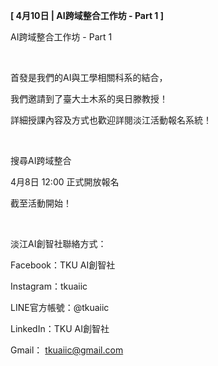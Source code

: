 **[ 4月10日 | AI跨域整合工作坊 - Part 1 ]**

AI跨域整合工作坊 - Part 1

&nbsp;

首發是我們的AI與工學相關科系的結合，

我們邀請到了臺大土木系的吳日滕教授！

詳細授課內容及方式也歡迎詳閱淡江活動報名系統！

&nbsp;

搜尋AI跨域整合

4月8日 12:00 正式開放報名

截至活動開始！

&nbsp;

淡江AI創智社聯絡方式：

Facebook：TKU AI創智社

Instagram：tkuaiic

LINE官方帳號：@tkuaiic

LinkedIn：TKU AI創智社

Gmail： tkuaiic@gmail.com
